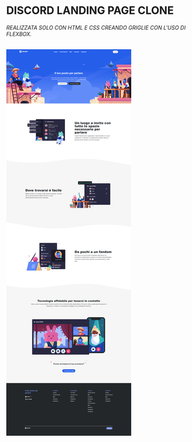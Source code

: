 # DISCORD LANDING PAGE CLONE
###### REALIZZATA SOLO CON HTML E CSS CREANDO GRIGLIE CON L'USO DI FLEXBOX.
[![PROJECT SCREENSHOT](https://github.com/FrancescoGentileDev/htmlcss-discord/blob/main/img/full%20site%20capture.png?raw=true "PROJECT SCREENSHOT")](https://github.com/FrancescoGentileDev/htmlcss-discord/blob/main/img/full%20site%20capture.png?raw=true "PROJECT SCREENSHOT")
